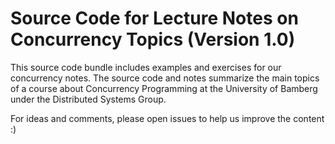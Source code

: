 # Source Code for Lecture Notes on Concurrency Topics (Version 1.0)

This source code bundle includes examples and exercises 
for our concurrency notes.
The source code and notes summarize the main topics of a course about Concurrency Programming
at the University of Bamberg under the Distributed Systems Group.

For ideas and comments, please open issues to help us improve the content :)
